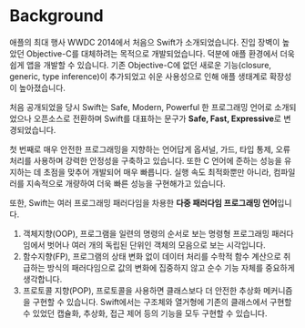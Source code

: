# Background

애플의 최대 행사 WWDC 2014에서 처음으 Swift가 소개되었습니다. 진입 장벽이 높았던 Objective-C를 대체하려는 목적으로 개발되었습니다. 덕분에 애플 환경에서 더욱 쉽게 앱을 개발할 수 있습니다. 기존 Objective-C에 없던 새로운 기능(closure, generic, type inference)이 추가되었고 쉬운 사용성으로 인해 애플 생태계로 확장성이 높아졌습니다.





처음 공개되었을 당시 Swift는 Safe, Modern, Powerful 한 프로그래밍 언어로 소개되었으나 오픈소스로 전환하며 Swift를 대표하는 문구가 **Safe, Fast, Expressive**로 변경되었습니다.&#x20;

첫 번째로 매우 안전한 프로그래밍을 지향하는 언어답게 옵셔널, 가드, 타입 통제, 오류처리를 사용하며 강력한 안정성을 구축하고 있습니다. 또한 C 언어에 준하는 성능을 유지하는 데 초점을 맞추어 개발되어 매우 빠릅니다. 실행 속도 최적화뿐만 아니라, 컴파일러를 지속적으로 개량하여 더욱 빠른 성능을 구현해가고 있습니다.&#x20;





또한, Swift는 여러 프로그래밍 패러다임을 차용한 **다중 패러다임 프로그래밍 언어**입니다.&#x20;

1. 객체지향(OOP), 프로그램을 일련의 명령의 순서로 보는 명령형 프로그래밍 패러다임에서 벗어나 여러 개의 독립된 단위인 객체의 모음으로 보는 시각입니다.&#x20;
2. 함수지향(FP), 프로그램의 상태 변화 없이 데이터 처리를 수학적 함수 계산으로 취급하는 방식의 패러다임으로 값의 변화에 집중하지 않고 순수 기능 자체를 중요하게 생각합니다.&#x20;
3. 프로토콜 지향(POP), 프로토콜을 사용하면 클래스보다 더 안전한 추상화 메커니즘을 구현할 수 있습니다. Swift에서는 구조체와 열거형에 기존의 클래스에서 구현할 수 있었던 캡슐화, 추상화, 접근 제어 등의 기능을 모두 구현할 수 있습니다.
